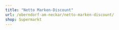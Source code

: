 ```yaml
---
title: "Netto Marken-Discount"
url: /oberndorf-am-neckar/netto-marken-discount/
shop: Supermarkt
---
```


